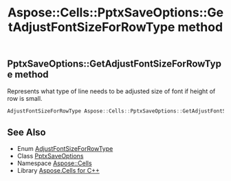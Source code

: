 ﻿---
title: Aspose::Cells::PptxSaveOptions::GetAdjustFontSizeForRowType method
linktitle: GetAdjustFontSizeForRowType
second_title: Aspose.Cells for C++ API Reference
description: 'Aspose::Cells::PptxSaveOptions::GetAdjustFontSizeForRowType method. Represents what type of line needs to be adjusted size of font if height of row is small in C++.'
type: docs
weight: 1200
url: /cpp/aspose.cells/pptxsaveoptions/getadjustfontsizeforrowtype/
---
## PptxSaveOptions::GetAdjustFontSizeForRowType method


Represents what type of line needs to be adjusted size of font if height of row is small.

```cpp
AdjustFontSizeForRowType Aspose::Cells::PptxSaveOptions::GetAdjustFontSizeForRowType()
```

## See Also

* Enum [AdjustFontSizeForRowType](../../../aspose.cells.slides/adjustfontsizeforrowtype/)
* Class [PptxSaveOptions](../)
* Namespace [Aspose::Cells](../../)
* Library [Aspose.Cells for C++](../../../)
